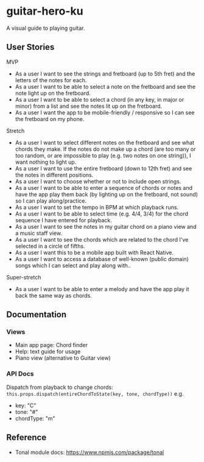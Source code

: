 # guitar-hero-ku

A visual guide to playing guitar. 


## User Stories

MVP
* As a user I want to see the strings and fretboard (up to 5th fret) and the letters of the notes for each.
* As a user I want to be able to select a note on the fretboard and see the note light up on the fretboard.
* As a user I want to be able to select a chord (in any key, in major or minor) from a list and see the notes lit up on the fretboard.
* As a user I want the app to be mobile-friendly / responsive so I can see the fretboard on my phone.

Stretch
* As a user I want to select different notes on the fretboard and see what chords they make. If the notes do not make up a chord (are too many or too random, or are impossible to play (e.g. two notes on one string)), I want nothing to light up.
* As a user I want to use the entire fretboard (down to 12th fret) and see the notes in different positions. 
* As a user I want to choose whether or not to include open strings.
* As a user I want to be able to enter a sequence of chords or notes and have the app play them back (by lighting up on the fretboard, not sound) so I can play along/practice.
* As a user I want to set the tempo in BPM at which playback runs.
* As a user I want to be able to select time (e.g. 4/4, 3/4) for the chord sequence I have entered for playback.
* As a user I want to see the notes in my guitar chord on a piano view and a music staff view.
* As a user I want to see the chords which are related to the chord I've selected in a circle of fifths.
* As a user I want this to be a mobile app built with React Native.
* As a user I want to access a database of well-known (public domain) songs which I can select and play along with..


Super-stretch

* As a user I want to be able to enter a melody and have the app play it back the same way as chords.

## Documentation

<!-- ### Note and chord references
* C# is C^
* C4 is middle C -->


### Views
* Main app page: Chord finder
* Help: text guide for usage
* Piano view (alternative to Guitar view)

### API Docs
Dispatch from playback to change chords:
`this.props.dispatch(entireChordToState(key, tone, chordType))`
e.g.
* key: "C"
* tone: "#"
* chordType: "m"



## Reference

* Tonal module docs: https://www.npmjs.com/package/tonal